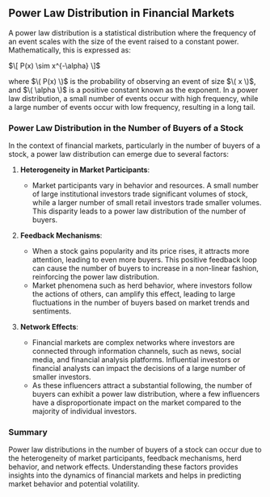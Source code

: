 
## Power Law Distribution in Financial Markets

A power law distribution is a statistical distribution where the frequency of an event scales with the size of the event raised to a constant power. Mathematically, this is expressed as:

$\[ P(x) \sim x^{-\alpha} \]$

where $\( P(x) \)$ is the probability of observing an event of size $\( x \)$, and $\( \alpha \)$ is a positive constant known as the exponent. In a power law distribution, a small number of events occur with high frequency, while a large number of events occur with low frequency, resulting in a long tail.

### Power Law Distribution in the Number of Buyers of a Stock

In the context of financial markets, particularly in the number of buyers of a stock, a power law distribution can emerge due to several factors:

1. **Heterogeneity in Market Participants**: 
    - Market participants vary in behavior and resources. A small number of large institutional investors trade significant volumes of stock, while a larger number of small retail investors trade smaller volumes. This disparity leads to a power law distribution of the number of buyers.

2. **Feedback Mechanisms**: 
    - When a stock gains popularity and its price rises, it attracts more attention, leading to even more buyers. This positive feedback loop can cause the number of buyers to increase in a non-linear fashion, reinforcing the power law distribution.
    - Market phenomena such as herd behavior, where investors follow the actions of others, can amplify this effect, leading to large fluctuations in the number of buyers based on market trends and sentiments.

3. **Network Effects**: 
    - Financial markets are complex networks where investors are connected through information channels, such as news, social media, and financial analysis platforms. Influential investors or financial analysts can impact the decisions of a large number of smaller investors.
    - As these influencers attract a substantial following, the number of buyers can exhibit a power law distribution, where a few influencers have a disproportionate impact on the market compared to the majority of individual investors.

### Summary

Power law distributions in the number of buyers of a stock can occur due to the heterogeneity of market participants, feedback mechanisms, herd behavior, and network effects. Understanding these factors provides insights into the dynamics of financial markets and helps in predicting market behavior and potential volatility.

